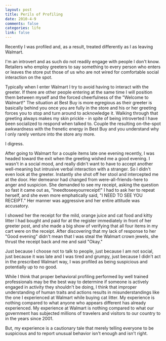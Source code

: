 ```yaml
--- 
layout: post
title: Perils of Profiling
date: 2010-4-9
comments: false
categories: life
link: false
---
```

Recently I was profiled and, as a result, treated differently as I as leaving Walmart.

I'm an introvert and as such do not readily engage with people I don't know. Retailers who employ greeters to say something to every person who enters or leaves the store put those of us who are not wired for comfortable social interaction on the spot.

Typically when I enter Walmart I try to avoid having to interact with the greeter. If there are other people entering at the same time I will position them between myself and the forced cheerfulness of the "Welcome to Walmart!" The situation at Best Buy is more egregious as their greeter is basically behind you once you are fully in the store and his or her greeting forces you to stop and turn around to acknowledge it. Walking through that greeting always makes my skin prickle - in spite of being introverted I have been socialized to respond when talked to. Couple the resulting on-the-spot awkwardness with the frenetic energy in Best Buy and you understand why I only rarely venture into the store any more.

I digress.

After going to Walmart for a couple items late one evening recently, I was headed toward the exit when the greeting wished me a good evening. I wasn't in a social mood, and really didn't want to have to accept another well-meaning but intrusive verbal interaction with a stranger. So I didn't even look at the greeter. Instantly she shot off her stool and intercepted me at the door. Her demeanor had changed from were-all-friends-here to anger and suspicion. She demanded to see my receipt, asking the question so fast it came out as, "Ineedtoseeyourreceipt!" I had to ask her to repeat herself, and she even more emphatically said, "I NEED TO SEE YOU RECEIPT." Her manner was aggressive and her entire attitude was accusatory.

I showed her the receipt for the mild, orange juice and cat food and kitty litter I had bought and paid for at the register immediately in front of her greeter post, and she made a big show of verifying that all four items in my cart were on the receipt. After discovering that my lack of response to her "Good evening" didn't mean that I was steal the Walmart crown jewels, she thrust the receipt back and me and said "Okay."

Just because I choose not to talk to people, just because I am not social, just because it was late and I was tired and grumpy, just because I didn't act in the prescribed Walmart way, I was profiled as being suspicious and potentially up to no good.

While I think that proper behavioral profiling performed by well trained professionals may be the best way to determine if someone is actively engaged in activity they shouldn't be doing, I think that improper understanding of human traits and actions results in misunderstandings like the one I experienced at Walmart while buying cat litter. My experience is nothing compared to what anyone who appears different has already experienced. My experience at Walmart is nothing compared to what our government has subjected millions of travelers and visitors to our country to in the years since 2001.

But, my experience is a cautionary tale that merely telling everyone to be suspicious and to report unusual behavior isn't enough and isn't right.
